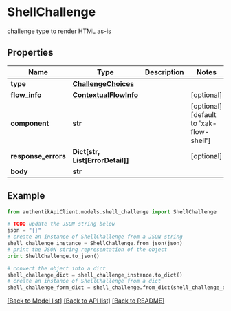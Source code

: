 # ShellChallenge

challenge type to render HTML as-is

## Properties
Name | Type | Description | Notes
------------ | ------------- | ------------- | -------------
**type** | [**ChallengeChoices**](ChallengeChoices.md) |  | 
**flow_info** | [**ContextualFlowInfo**](ContextualFlowInfo.md) |  | [optional] 
**component** | **str** |  | [optional] [default to 'xak-flow-shell']
**response_errors** | **Dict[str, List[ErrorDetail]]** |  | [optional] 
**body** | **str** |  | 

## Example

```python
from authentikApiClient.models.shell_challenge import ShellChallenge

# TODO update the JSON string below
json = "{}"
# create an instance of ShellChallenge from a JSON string
shell_challenge_instance = ShellChallenge.from_json(json)
# print the JSON string representation of the object
print ShellChallenge.to_json()

# convert the object into a dict
shell_challenge_dict = shell_challenge_instance.to_dict()
# create an instance of ShellChallenge from a dict
shell_challenge_form_dict = shell_challenge.from_dict(shell_challenge_dict)
```
[[Back to Model list]](../README.md#documentation-for-models) [[Back to API list]](../README.md#documentation-for-api-endpoints) [[Back to README]](../README.md)


